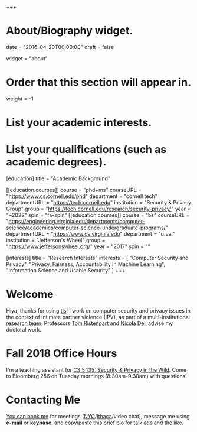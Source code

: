 +++
# About/Biography widget.

date = "2016-04-20T00:00:00"
draft = false

widget = "about"

# Order that this section will appear in.
weight = -1

# List your academic interests.

# List your qualifications (such as academic degrees).
[education]
  title = "Academic Background"

[[education.courses]]
  course = "phd+ms"
  courseURL = "https://www.cs.cornell.edu/phd"
  department = "cornell tech"
  departmentURL = "https://tech.cornell.edu"
  institution = "Security & Privacy Group"
  group = "https://tech.cornell.edu/research/security-privacy/"
  year = "~2022"
  spin = "fa-spin"
[[education.courses]]
  course = "bs"
  courseURL = "https://engineering.virginia.edu/departments/computer-science/academics/computer-science-undergraduate-programs/"
  departmentURL = "https://www.cs.virginia.edu"
  department = "u.va."
  institution = "Jefferson's Wheel"
  group = "https://www.jeffersonswheel.org/"
  year = "2017"
  spin = ""

[interests]
  title = "Research Interests"
  interests = [
    "Computer Security and Privacy",
    "Privacy, Fairness, Accountability in Machine Learning",
    "Information Science and Usable Security"
  ]
+++

# Welcome
Hiya, thanks for using [tls](https://tlseminar.github.io/tls-future/)!
I work on computer security and privacy issues in the context of intimate partner violence (IPV), as part of a multi-institutional [research team](https://www.ipvtechresearch.org).
Professors [Tom Ristenpart](https://rist.tech.cornell.edu) and [Nicola
Dell](http://nixdell.com)
advise my doctoral work.

<!--
*"We are mirrors whose brightness is wholly derived from the sun that shines upon
us."* - C.S. Lewis
-->

# Fall 2018 Office Hours
I'm a teaching assistant for [CS 5435: Security & Privacy in the Wild](http://www.arijuels.com/teaching/cs-5435-fall-2018/). Come to
Bloomberg 256 on Tuesday mornings (8:30am-9:30am) with questions!

# Contacting Me
<!-- _**{{<fa exclamation>}} notice: I am in New York City, February 28th-March 7th.**_ -->

[You can book me](https://havron.youcanbook.me) for meetings 
([NYC](https://tech.cornell.edu/campus/bloomberg-center)/[Ithaca](https://www.cs.cornell.edu/information/ithaca)/video chat),
message me using **[e-mail](/email/)** or **[keybase](https://keybase.io/samh)**, and copy/paste this [brief bio](/bio/) for talk ads and the like.



<!--
Any URL that looks like "www.bagend.hobbiton.shire/~gandalf" generally admits
"gandalf@bagend.hobbiton.shire" as an email address. 
Mine is my UNIX username at [this page's
domain](https://www.cs.cornell.edu/~havron/).
-->
